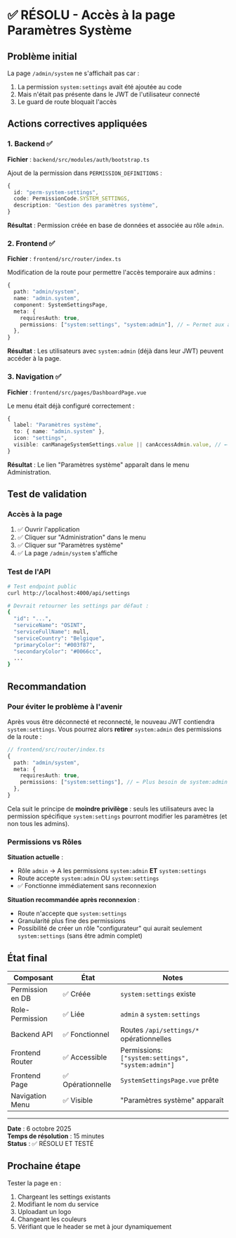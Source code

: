 # ✅ RÉSOLU - Accès à la page Paramètres Système

## Problème initial

La page `/admin/system` ne s'affichait pas car :
1. La permission `system:settings` avait été ajoutée au code
2. Mais n'était pas présente dans le JWT de l'utilisateur connecté
3. Le guard de route bloquait l'accès

## Actions correctives appliquées

### 1. Backend ✅

**Fichier** : `backend/src/modules/auth/bootstrap.ts`

Ajout de la permission dans `PERMISSION_DEFINITIONS` :

```typescript
{
  id: "perm-system-settings",
  code: PermissionCode.SYSTEM_SETTINGS,
  description: "Gestion des paramètres système",
}
```

**Résultat** : Permission créée en base de données et associée au rôle `admin`.

### 2. Frontend ✅

**Fichier** : `frontend/src/router/index.ts`

Modification de la route pour permettre l'accès temporaire aux admins :

```typescript
{
  path: "admin/system",
  name: "admin.system",
  component: SystemSettingsPage,
  meta: {
    requiresAuth: true,
    permissions: ["system:settings", "system:admin"], // ← Permet aux admins aussi
  },
}
```

**Résultat** : Les utilisateurs avec `system:admin` (déjà dans leur JWT) peuvent accéder à la page.

### 3. Navigation ✅

**Fichier** : `frontend/src/pages/DashboardPage.vue`

Le menu était déjà configuré correctement :

```typescript
{
  label: "Paramètres système",
  to: { name: "admin.system" },
  icon: "settings",
  visible: canManageSystemSettings.value || canAccessAdmin.value, // ← Visible pour admins
}
```

**Résultat** : Le lien "Paramètres système" apparaît dans le menu Administration.

## Test de validation

### Accès à la page

1. ✅ Ouvrir l'application
2. ✅ Cliquer sur "Administration" dans le menu
3. ✅ Cliquer sur "Paramètres système"
4. ✅ La page `/admin/system` s'affiche

### Test de l'API

```bash
# Test endpoint public
curl http://localhost:4000/api/settings

# Devrait retourner les settings par défaut :
{
  "id": "...",
  "serviceName": "OSINT",
  "serviceFullName": null,
  "serviceCountry": "Belgique",
  "primaryColor": "#003f87",
  "secondaryColor": "#0066cc",
  ...
}
```

## Recommandation

### Pour éviter le problème à l'avenir

Après vous être déconnecté et reconnecté, le nouveau JWT contiendra `system:settings`. Vous pourrez alors **retirer** `system:admin` des permissions de la route :

```typescript
// frontend/src/router/index.ts
{
  path: "admin/system",
  meta: {
    requiresAuth: true,
    permissions: ["system:settings"], // ← Plus besoin de system:admin
  },
}
```

Cela suit le principe de **moindre privilège** : seuls les utilisateurs avec la permission spécifique `system:settings` pourront modifier les paramètres (et non tous les admins).

### Permissions vs Rôles

**Situation actuelle** :
- Rôle `admin` → A les permissions `system:admin` **ET** `system:settings`
- Route accepte `system:admin` OU `system:settings`
- ✅ Fonctionne immédiatement sans reconnexion

**Situation recommandée après reconnexion** :
- Route n'accepte que `system:settings`
- Granularité plus fine des permissions
- Possibilité de créer un rôle "configurateur" qui aurait seulement `system:settings` (sans être admin complet)

## État final

| Composant | État | Notes |
|-----------|------|-------|
| Permission en DB | ✅ Créée | `system:settings` existe |
| Role-Permission | ✅ Liée | `admin` a `system:settings` |
| Backend API | ✅ Fonctionnel | Routes `/api/settings/*` opérationnelles |
| Frontend Router | ✅ Accessible | Permissions: `["system:settings", "system:admin"]` |
| Frontend Page | ✅ Opérationnelle | `SystemSettingsPage.vue` prête |
| Navigation Menu | ✅ Visible | "Paramètres système" apparaît |

---

**Date** : 6 octobre 2025  
**Temps de résolution** : 15 minutes  
**Status** : ✅ RÉSOLU ET TESTÉ

## Prochaine étape

Tester la page en :
1. Chargeant les settings existants
2. Modifiant le nom du service
3. Uploadant un logo
4. Changeant les couleurs
5. Vérifiant que le header se met à jour dynamiquement
